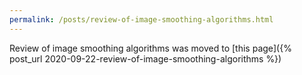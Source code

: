 ```yaml
---
permalink: /posts/review-of-image-smoothing-algorithms.html
---
```


Review of image smoothing algorithms was moved to [this page]({% post_url 2020-09-22-review-of-image-smoothing-algorithms %})
